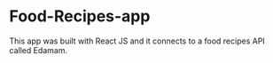 # Food-Recipes-app
This app was built with React JS and it connects to a food recipes API called Edamam.
